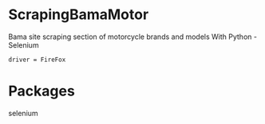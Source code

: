 # ScrapingBamaMotor
Bama site scraping section of motorcycle brands and models With Python -Selenium

    driver = FireFox

# Packages
selenium
